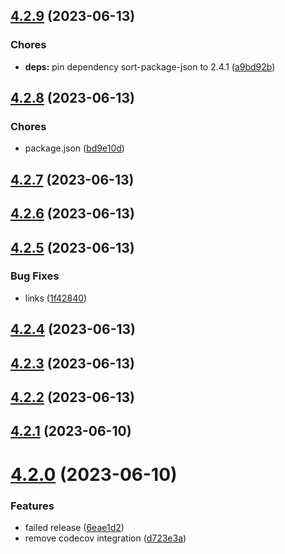 ## [4.2.9](https://github.com/bed-and-breakfast/templates-open-source/compare/v4.2.8...v4.2.9) (2023-06-13)


### Chores

* **deps:** pin dependency sort-package-json to 2.4.1 ([a9bd92b](https://github.com/bed-and-breakfast/templates-open-source/commit/a9bd92be06a860f6ea816d60b3e3059b9ffa0635))

## [4.2.8](https://github.com/bed-and-breakfast/templates-open-source/compare/v4.2.7...v4.2.8) (2023-06-13)


### Chores

* package.json ([bd9e10d](https://github.com/bed-and-breakfast/templates-open-source/commit/bd9e10d0a6baed4c7fcc788541d7fd5a753cd0c7))

## [4.2.7](https://github.com/bed-and-breakfast/templates-open-source/compare/v4.2.6...v4.2.7) (2023-06-13)

## [4.2.6](https://github.com/bed-and-breakfast/templates-open-source/compare/v4.2.5...v4.2.6) (2023-06-13)

## [4.2.5](https://github.com/bed-and-breakfast/templates-open-source/compare/v4.2.4...v4.2.5) (2023-06-13)


### Bug Fixes

* links ([1f42840](https://github.com/bed-and-breakfast/templates-open-source/commit/1f42840ae44e958dc9c73f8c609be65b23c72890))

## [4.2.4](https://github.com/bed-and-breakfast/templates-open-source/compare/v4.2.3...v4.2.4) (2023-06-13)

## [4.2.3](https://github.com/bed-and-breakfast/templates-open-source/compare/v4.2.2...v4.2.3) (2023-06-13)

## [4.2.2](https://github.com/bed-and-breakfast/templates-open-source/compare/v4.2.1...v4.2.2) (2023-06-13)

## [4.2.1](https://github.com/bed-and-breakfast/templates-open-source/compare/v4.2.0...v4.2.1) (2023-06-10)

# [4.2.0](https://github.com/bed-and-breakfast/templates-open-source/compare/v4.1.2...v4.2.0) (2023-06-10)


### Features

* failed release ([6eae1d2](https://github.com/bed-and-breakfast/templates-open-source/commit/6eae1d20882be0ad6590aeaf5659fedc9148b97e))
* remove codecov integration ([d723e3a](https://github.com/bed-and-breakfast/templates-open-source/commit/d723e3abbf570f7eed6287690ab60df5cb0f6dac))
